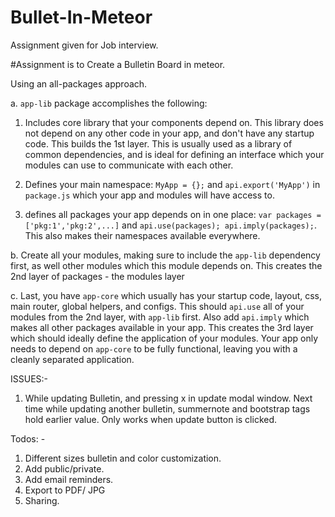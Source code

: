 # Bullet-In-Meteor

Assignment given for Job interview.


#Assignment is to Create a Bulletin Board in meteor.



Using an all-packages approach.

a. `app-lib` package accomplishes the following:

1. Includes core library that your components depend on. This library does not depend on any other code in your app, and don't have any startup code. This builds the 1st layer. This is usually used as a library of common dependencies, and is ideal for defining an interface which your modules can use to communicate with each other.

2. Defines your main namespace: `MyApp = {};` and `api.export('MyApp')` in `package.js` which your app and modules will have access to.

3. defines all packages your app depends on in one place: `var packages = ['pkg:1','pkg:2',...]` and `api.use(packages); api.imply(packages);`.  This also makes their namespaces available everywhere.

b. Create all your modules, making sure to include the `app-lib` dependency first, as well other modules which this module depends on. This creates the 2nd layer of packages - the modules layer

c. Last, you have `app-core` which usually has your startup code, layout, css, main router, global helpers, and configs. This should `api.use` all of your modules from the 2nd layer, with `app-lib` first.  Also add `api.imply` which makes all other packages available in your app. This creates the 3rd layer which should ideally define the application of your modules. Your app only needs to depend on `app-core` to be fully functional, leaving you with a cleanly separated application.



ISSUES:-
1. While updating Bulletin, and pressing x in update modal window. Next time while updating another bulletin, summernote and bootstrap tags hold earlier value. Only works when update button is clicked.



Todos: -
1. Different sizes bulletin and color customization.
2. Add public/private.
3. Add email reminders.
4. Export to PDF/ JPG
5. Sharing.